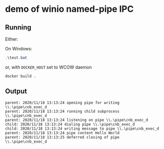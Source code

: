 # demo of winio named-pipe IPC

## Running
Either:

On Windows:
```powershell
.\test.bat
```

or, with `DOCKER_HOST` set to WCOW daemon
```
docker build .
```

## Output

```
parent: 2020/11/18 13:13:24 opening pipe for writing \\.\pipe\cnb_exec_d
parent: 2020/11/18 13:13:24 running child subprocess \\.\pipe\cnb_exec_d
parent: 2020/11/18 13:13:24 listening on pipe \\.\pipe\cnb_exec_d
child: 2020/11/18 13:13:24 dialing pipe \\.\pipe\cnb_exec_d
child: 2020/11/18 13:13:24 writing message to pipe \\.\pipe\cnb_exec_d
parent: 2020/11/18 13:13:24 pipe content Hello World
parent: 2020/11/18 13:13:25 deferred closing of pipe \\.\pipe\cnb_exec_d
```
